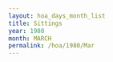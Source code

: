 ```yaml
---
layout: hoa_days_month_list
title: Sittings
year: 1980
month: MARCH
permalink: /hoa/1980/Mar
---
```

